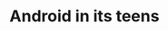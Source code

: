 ---
layout: talk
section-type: talk
title: "Android in its teens"
technology: Android
cover-img: "img/talks/android-13.png"
thumb-img: "img/talks/android-13.png"
permalink: /talks/android-13
location: "GDG Sydney"
type: "In Person"
presentation-id: "2PACX-1vSZBJlN-7_ckYICMhY-OgpPgiRkNTQni0Qr0AOqkqHZ8FX1q0LjEpxZmgfliF7CGtMa2f_Uk_hemwrf"
youtube-id: ""
---
